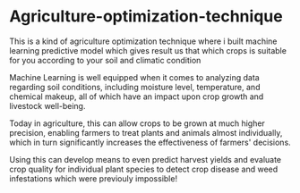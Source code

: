 # Agriculture-optimization-technique
This is a kind of agriculture optimization technique where i built machine learning predictive model which gives result us that which crops is suitable for you according 
to your soil and climatic condition

Machine Learning is well equipped when it comes to analyzing data regarding soil conditions, including moisture level, temperature, and chemical makeup, all of which have an impact upon crop growth and livestock well-being.

Today in agriculture, this can allow crops to be grown at much higher precision, enabling farmers to treat plants and animals almost individually, which in turn significantly increases the effectiveness of farmers' decisions.

Using this can develop means to even predict harvest yields and evaluate crop quality for individual plant species to detect crop disease and weed infestations which were previouly impossible!
